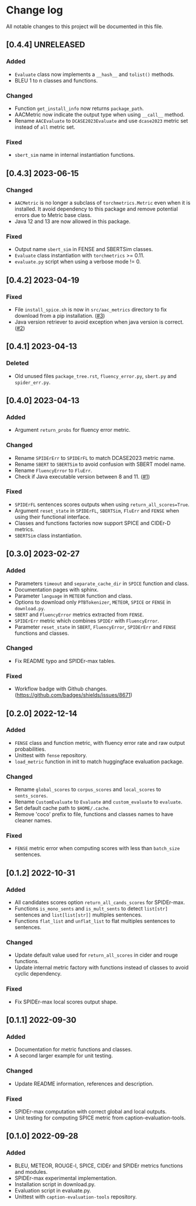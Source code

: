 # Change log

All notable changes to this project will be documented in this file.

## [0.4.4] UNRELEASED
### Added
- `Evaluate` class now implements a `__hash__` and `tolist()` methods.
- BLEU 1 to n classes and functions.

### Changed
- Function `get_install_info` now returns `package_path`.
- AACMetric now indicate the output type when using `__call__` method.
- Rename `AACEvaluate` to `DCASE2023Evaluate` and use `dcase2023` metric set instead of `all` metric set.

### Fixed
- `sbert_sim` name in internal instantiation functions.

## [0.4.3] 2023-06-15
### Changed
- `AACMetric` is no longer a subclass of `torchmetrics.Metric` even when it is installed. It avoid dependency to this package and remove potential errors due to Metric base class.
- Java 12 and 13 are now allowed in this package.

### Fixed
- Output name `sbert_sim` in FENSE and SBERTSim classes.
- `Evaluate` class instantiation with `torchmetrics` >= 0.11.
- `evaluate.py` script when using a verbose mode != 0.

## [0.4.2] 2023-04-19
### Fixed
- File `install_spice.sh` is now in `src/aac_metrics` directory to fix download from a pip installation. ([#3](https://github.com/Labbeti/aac-metrics/issues/3))
- Java version retriever to avoid exception when java version is correct. ([#2](https://github.com/Labbeti/aac-metrics/issues/2))

## [0.4.1] 2023-04-13
### Deleted
- Old unused files `package_tree.rst`, `fluency_error.py`, `sbert.py` and `spider_err.py`.

## [0.4.0] 2023-04-13
### Added
- Argument `return_probs` for fluency error metric.

### Changed
- Rename `SPIDErErr` to `SPIDErFL` to match DCASE2023 metric name.
- Rename `SBERT` to `SBERTSim` to avoid confusion with SBERT model name.
- Rename `FluencyError` to `FluErr`.
- Check if Java executable version between 8 and 11. ([#1](https://github.com/Labbeti/aac-metrics/issues/1))

### Fixed
- `SPIDErFL` sentences scores outputs when using `return_all_scores=True`.
- Argument `reset_state` in `SPIDErFL`, `SBERTSim`, `FluErr` and `FENSE` when using their functional interface.
- Classes and functions factories now support SPICE and CIDEr-D metrics.
- `SBERTSim` class instantiation.

## [0.3.0] 2023-02-27
### Added
- Parameters `timeout` and `separate_cache_dir` in `SPICE` function and class.
- Documentation pages with sphinx.
- Parameter `language` in `METEOR` function and class.
- Options to download only `PTBTokenizer`, `METEOR`, `SPICE` or `FENSE` in `download.py`.
- `SBERT` and `FluencyError` metrics extracted from `FENSE`.
- `SPIDErErr` metric which combines `SPIDEr` with `FluencyError`.
- Parameter `reset_state` in `SBERT`, `FluencyError`, `SPIDErErr` and `FENSE` functions and classes.

### Changed
- Fix README typo and SPIDEr-max tables.

### Fixed
- Workflow badge with Github changes. (https://github.com/badges/shields/issues/8671)

## [0.2.0] 2022-12-14
### Added
- `FENSE` class and function metric, with fluency error rate and raw output probabilities.
- Unittest with `fense` repository.
- `load_metric` function in init to match huggingface evaluation package.

### Changed
- Rename `global_scores` to `corpus_scores` and `local_scores` to `sents_scores`.
- Rename `CustomEvaluate` to `Evaluate` and `custom_evaluate` to `evaluate`.
- Set default cache path to `$HOME/.cache`.
- Remove 'coco' prefix to file, functions and classes names to have cleaner names.

### Fixed
- `FENSE` metric error when computing scores with less than `batch_size` sentences.

## [0.1.2] 2022-10-31
### Added
- All candidates scores option `return_all_cands_scores` for SPIDEr-max.
- Functions `is_mono_sents` and `is_mult_sents` to detect `list[str]` sentences and `list[list[str]]` multiples sentences.
- Functions `flat_list` and `unflat_list` to flat multiples sentences to sentences.

### Changed
- Update default value used for `return_all_scores` in cider and rouge functions.
- Update internal metric factory with functions instead of classes to avoid cyclic dependency.

### Fixed
- Fix SPIDEr-max local scores output shape.

## [0.1.1] 2022-09-30
### Added
- Documentation for metric functions and classes.
- A second larger example for unit testing.

### Changed
- Update README information, references and description.

### Fixed
- SPIDEr-max computation with correct global and local outputs.
- Unit testing for computing SPICE metric from caption-evaluation-tools.

## [0.1.0] 2022-09-28
### Added
- BLEU, METEOR, ROUGE-l, SPICE, CIDEr and SPIDEr metrics functions and modules.
- SPIDEr-max experimental implementation.
- Installation script in download.py.
- Evaluation script in evaluate.py.
- Unittest with `caption-evaluation-tools` repository.
